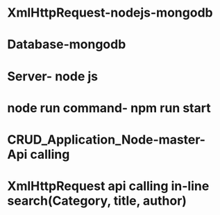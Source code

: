 # XmlHttpRequest-nodejs-mongodb
# Database-mongodb
# Server- node js 
# node run command- npm run start
# CRUD_Application_Node-master- Api calling
# XmlHttpRequest api calling in-line search(Category, title, author)
